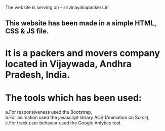 The website is serving on - srivinayakapackers.in

## This website has been made in a simple HTML, CSS & JS file. 
 # It is a packers and movers company located in Vijaywada, Andhra Pradesh, India.

# The tools which has been used:
  a.For responsiveness used the Bootstrap,     
  b.For animation used the javascript library AOS (Animation on Scroll),       
  c.For track user behavior used the Google Anlytics tool.
